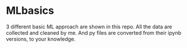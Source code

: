 # MLbasics
3 different basic ML approach are shown in this repo. All the data are collected and cleaned by me.
 And py files are converted from their ipynb versions, to your knowledge.
